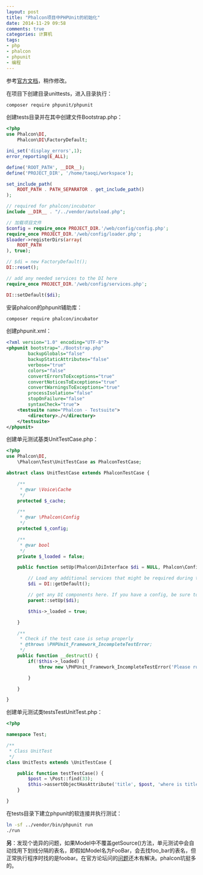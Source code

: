 ```yaml
---
layout: post
title: "Phalcon项目中PHPUnit的初始化"
date: 2014-11-29 09:58
comments: true
categories: 计算机
tags:
- php
- phalcon
- phpunit
- 编程
---
```


参考[官方文档](http://docs.phalconphp.com/zh/latest/reference/unit-testing.html)，稍作修改。

在项目下创建目录unittests，进入目录执行：

```bash
composer require phpunit/phpunit
```

创建tests目录并在其中创建文件Bootstrap.php：

```php
<?php
use Phalcon\DI,
    Phalcon\DI\FactoryDefault;

ini_set('display_errors',1);
error_reporting(E_ALL);

define('ROOT_PATH', __DIR__);
define('PROJECT_DIR', '/home/taoqi/workspace');

set_include_path(
    ROOT_PATH . PATH_SEPARATOR . get_include_path()
);

// required for phalcon/incubator
include __DIR__ . "/../vendor/autoload.php";

// 加载项目文件
$config = require_once PROJECT_DIR.'/web/config/config.php';
require_once PROJECT_DIR.'/web/config/loader.php';
$loader->registerDirs(array(
    ROOT_PATH
), true);

// $di = new FactoryDefault();
DI::reset();

// add any needed services to the DI here
require_once PROJECT_DIR.'/web/config/services.php';

DI::setDefault($di);
```

安装phalcon的phpunit辅助库：

```bash
composer require phalcon/incubator
```

创建phpunit.xml：

```xml
<?xml version="1.0" encoding="UTF-8"?>
<phpunit bootstrap="./Bootstrap.php"
        backupGlobals="false"
        backupStaticAttributes="false"
        verbose="true"
        colors="false"
        convertErrorsToExceptions="true"
        convertNoticesToExceptions="true"
        convertWarningsToExceptions="true"
        processIsolation="false"
        stopOnFailure="false"
        syntaxCheck="true">
    <testsuite name="Phalcon - Testsuite">
        <directory>./</directory>
    </testsuite>
</phpunit>
```

创建单元测试基类UnitTestCase.php：

```php
<?php
use Phalcon\DI,
    \Phalcon\Test\UnitTestCase as PhalconTestCase;

abstract class UnitTestCase extends PhalconTestCase {

    /**
     * @var \Voice\Cache
     */
    protected $_cache;

    /**
     * @var \Phalcon\Config
     */
    protected $_config;

    /**
     * @var bool
     */
    private $_loaded = false;

    public function setUp(Phalcon\DiInterface $di = NULL, Phalcon\Config $config = NULL) {

        // Load any additional services that might be required during testing
        $di = DI::getDefault();

        // get any DI components here. If you have a config, be sure to pass it to the parent
        parent::setUp($di);

        $this->_loaded = true;

    }

    /**
     * Check if the test case is setup properly
     * @throws \PHPUnit_Framework_IncompleteTestError;
     */
    public function __destruct() {
        if(!$this->_loaded) {
            throw new \PHPUnit_Framework_IncompleteTestError('Please run parent::setUp().');

        }

    }

}
```

创建单元测试类testsTestUnitTest.php：

```php
<?php

namespace Test;

/**
 * Class UnitTest
 */
class UnitTests extends \UnitTestCase {

    public function testTestCase() {
        $post = \Post::find(33);
        $this->assertObjectHasAttribute('title', $post, 'where is title ?');
    }

}
```

在tests目录下建立phpunit的软连接并执行测试：

```bash
ln -sf ../vendor/bin/phpunit run
./run
```

**另**：发现个诡异的问题，如果Model中不覆盖getSource()方法，单元测试中会自动找用下划线分隔的表名，即假如Model名为FooBar，会去找foo_bar的表名，但正常执行程序时找的是foobar。在官方论坛问的[问题](http://forum.phalconphp.com/discussion/4078/whats-the-principle-when-phalcon-gets-the-table-name-of-a-model)还木有解决。phalcon坑挺多的。
